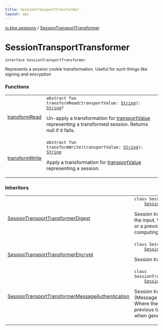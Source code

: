 ```yaml
---
title: SessionTransportTransformer - 
layout: api
---
```


<div class='api-docs-breadcrumbs'><a href="../index.html">io.ktor.sessions</a> / <a href="./index.html">SessionTransportTransformer</a></div>

# SessionTransportTransformer

<div class="signature"><code><span class="keyword">interface </span><span class="identifier">SessionTransportTransformer</span></code></div>

Represents a session cookie transformation. Useful for such things like signing and encryption

### Functions

<table class="api-docs-table">
<tbody>
<tr>
<td markdown="1">

<a href="transform-read.html">transformRead</a>


</td>
<td markdown="1">
<div class="signature"><code><span class="keyword">abstract</span> <span class="keyword">fun </span><span class="identifier">transformRead</span><span class="symbol">(</span><span class="parameterName" id="io.ktor.sessions.SessionTransportTransformer$transformRead(kotlin.String)/transportValue">transportValue</span><span class="symbol">:</span>&nbsp;<a href="https://kotlinlang.org/api/latest/jvm/stdlib/kotlin/-string/index.html"><span class="identifier">String</span></a><span class="symbol">)</span><span class="symbol">: </span><a href="https://kotlinlang.org/api/latest/jvm/stdlib/kotlin/-string/index.html"><span class="identifier">String</span></a><span class="symbol">?</span></code></div>

Un-apply a transformation for <a href="transform-read.html#io.ktor.sessions.SessionTransportTransformer$transformRead(kotlin.String)/transportValue">transportValue</a> representing a transformed session.
Returns null if it fails.


</td>
</tr>
<tr>
<td markdown="1">

<a href="transform-write.html">transformWrite</a>


</td>
<td markdown="1">
<div class="signature"><code><span class="keyword">abstract</span> <span class="keyword">fun </span><span class="identifier">transformWrite</span><span class="symbol">(</span><span class="parameterName" id="io.ktor.sessions.SessionTransportTransformer$transformWrite(kotlin.String)/transportValue">transportValue</span><span class="symbol">:</span>&nbsp;<a href="https://kotlinlang.org/api/latest/jvm/stdlib/kotlin/-string/index.html"><span class="identifier">String</span></a><span class="symbol">)</span><span class="symbol">: </span><a href="https://kotlinlang.org/api/latest/jvm/stdlib/kotlin/-string/index.html"><span class="identifier">String</span></a></code></div>

Apply a transformation for <a href="transform-write.html#io.ktor.sessions.SessionTransportTransformer$transformWrite(kotlin.String)/transportValue">transportValue</a> representing a session.


</td>
</tr>
</tbody>
</table>

### Inheritors

<table class="api-docs-table">
<tbody>
<tr>
<td markdown="1">

<a href="../-session-transport-transformer-digest/index.html">SessionTransportTransformerDigest</a>


</td>
<td markdown="1">
<div class="signature"><code><span class="keyword">class </span><span class="identifier">SessionTransportTransformerDigest</span>&nbsp;<span class="symbol">:</span>&nbsp;<br/>&nbsp;&nbsp;&nbsp;&nbsp;<a href="./index.md"><span class="identifier">SessionTransportTransformer</span></a></code></div>

Session transformer that appends an <a href="../-session-transport-transformer-digest/algorithm.html">algorithm</a> hash of the input.
Where the input is either a session contents or a previous transformation.
It prepends a <a href="../-session-transport-transformer-digest/salt.html">salt</a> when computing the hash.


</td>
</tr>
<tr>
<td markdown="1">

<a href="../-session-transport-transformer-encrypt/index.html">SessionTransportTransformerEncrypt</a>


</td>
<td markdown="1">
<div class="signature"><code><span class="keyword">class </span><span class="identifier">SessionTransportTransformerEncrypt</span>&nbsp;<span class="symbol">:</span>&nbsp;<br/>&nbsp;&nbsp;&nbsp;&nbsp;<a href="./index.md"><span class="identifier">SessionTransportTransformer</span></a></code></div>

Session transformer that encrypts/decrypts the input.


</td>
</tr>
<tr>
<td markdown="1">

<a href="../-session-transport-transformer-message-authentication/index.html">SessionTransportTransformerMessageAuthentication</a>


</td>
<td markdown="1">
<div class="signature"><code><span class="keyword">class </span><span class="identifier">SessionTransportTransformerMessageAuthentication</span>&nbsp;<span class="symbol">:</span>&nbsp;<br/>&nbsp;&nbsp;&nbsp;&nbsp;<a href="./index.md"><span class="identifier">SessionTransportTransformer</span></a></code></div>

Session transformer that appends an <a href="../-session-transport-transformer-message-authentication/algorithm.html">algorithm</a> MAC (Message Authentication Code) hash of the input.
Where the input is either a session contents or a previous transformation.
It uses a specified <a href="../-session-transport-transformer-message-authentication/key-spec.html">keySpec</a> when generating the Mac hash.


</td>
</tr>
</tbody>
</table>
